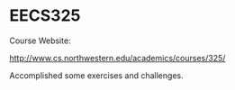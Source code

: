 EECS325
=======
Course Website:

http://www.cs.northwestern.edu/academics/courses/325/


Accomplished some exercises and challenges.
